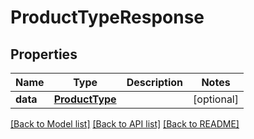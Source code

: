 # ProductTypeResponse

## Properties
Name | Type | Description | Notes
------------ | ------------- | ------------- | -------------
**data** | [**ProductType**](ProductType.md) |  | [optional] 

[[Back to Model list]](../README.md#documentation-for-models) [[Back to API list]](../README.md#documentation-for-api-endpoints) [[Back to README]](../README.md)


